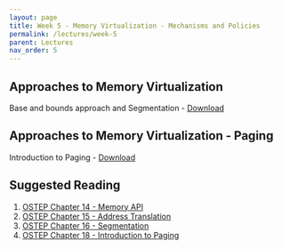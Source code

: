```yaml
---
layout: page
title: Week 5 - Memory Virtualization - Mechanisms and Policies
permalink: /lectures/week-5
parent: Lectures
nav_order: 5
---
```


## Approaches to Memory Virtualization

Base and bounds approach and Segmentation - [Download](https://karthikv1392.github.io/cs3301_osn_2024/slides/OSN_L09.pdf)

## Approaches to Memory Virtualization - Paging

Introduction to Paging - [Download](https://karthikv1392.github.io/cs3301_osn_2024/slides/OSN_L10.pdf)


## Suggested Reading

1. [OSTEP Chapter 14 - Memory API](https://pages.cs.wisc.edu/~remzi/OSTEP/vm-api.pdf)
2. [OSTEP Chapter 15 - Address Translation](https://pages.cs.wisc.edu/~remzi/OSTEP/vm-mechanism.pdf)
3. [OSTEP Chapter 16 - Segmentation](https://pages.cs.wisc.edu/~remzi/OSTEP/vm-segmentation.pdf)
4. [OSTEP Chapter 18 - Introduction to Paging](https://pages.cs.wisc.edu/~remzi/OSTEP/vm-paging.pdf)